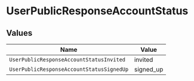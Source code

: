 # UserPublicResponseAccountStatus


## Values

| Name                                      | Value                                     |
| ----------------------------------------- | ----------------------------------------- |
| `UserPublicResponseAccountStatusInvited`  | invited                                   |
| `UserPublicResponseAccountStatusSignedUp` | signed_up                                 |